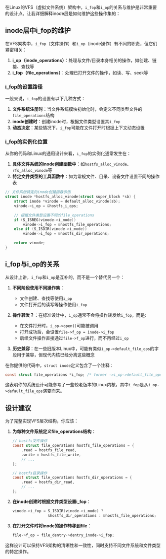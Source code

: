 在Linux的VFS（虚拟文件系统）架构中，`i_fop`和`i_op`的关系与维护是非常重要的设计点。让我详细解释inode层是如何维护这些操作集的：

## inode层中i_fop的维护

在VFS架构中，`i_fop`（文件操作）和`i_op`（inode操作）有不同的职责，但它们紧密相关：

1. **i_op（inode_operations）**：处理与文件/目录本身相关的操作，如创建、链接、查找等
2. **i_fop（file_operations）**：处理已打开文件的操作，如读、写、seek等

### i_fop的设置路径

一般来说，`i_fop`的设置有以下几种方式：

1. **文件系统注册时**：当文件系统模块初始化时，会定义不同类型文件的`file_operations`结构
2. **inode创建时**：创建inode时，根据文件类型设置其`i_fop`
3. **动态决定**：某些情况下，`i_fop`可能在文件打开时根据上下文动态设置

### i_fop的实例化位置

从你的代码和Linux的通用设计来看，`i_fop`的实例化通常发生在：

1. **具体文件系统的inode创建函数中**：如`hostfs_alloc_vinode`、`rfs_alloc_vinode`等
2. **特定文件类型的工具函数中**：如为常规文件、目录、设备文件设置不同的操作表

```c
// 文件系统特定的inode创建函数示例
struct inode *hostfs_alloc_vinode(struct super_block *sb) {
    struct inode *vinode = default_alloc_vinode(sb);
    vinode->i_op = &hostfs_i_ops;
    
    // 根据文件类型设置不同的file_operations
    if (S_ISREG(vinode->i_mode))
        vinode->i_fop = &hostfs_file_operations;
    else if (S_ISDIR(vinode->i_mode))
        vinode->i_fop = &hostfs_dir_operations;
    
    return vinode;
}
```

## i_fop与i_op的关系

从设计上讲，`i_fop`和`i_op`是互补的，而不是一个替代另一个：

1. **不同阶段使用不同操作集**：
   - 文件创建、查找等使用`i_op`
   - 文件打开后的读写等操作使用`i_fop`

2. **操作转发？**：在标准设计中，`i_op`通常不会将操作转发给`i_fop`，而是:
   - 在文件打开时，`i_op->open()`可能被调用
   - 打开成功后，会设置`file->f_op = inode->i_fop`
   - 后续文件操作直接通过`file->f_op`进行，而不再经过`i_op`

3. **历史兼容**：在一些旧版本Linux中，可能有类似`i_op->default_file_ops`的字段用于兼容，但现代内核已经分离这些概念

在你提供的代码中，`struct inode`定义包含了一个注释：

```c
const struct file_operations *i_fop; /* former ->i_op->default_file_ops */
```

这表明你的系统设计可能参考了一些较老版本的Linux内核，其中`i_fop`是从`i_op->default_file_ops`演变而来。

## 设计建议

为了完整实现VFS层次结构，你应该：

1. **为每种文件系统定义file_operations结构**：
   ```c
   // hostfs文件操作
   const struct file_operations hostfs_file_operations = {
       .read = hostfs_file_read,
       .write = hostfs_file_write,
       // ...
   };
   
   // hostfs目录操作
   const struct file_operations hostfs_dir_operations = {
       .read = hostfs_dir_read,
       // ...
   };
   ```

2. **在inode创建时根据文件类型设置i_fop**：
   ```c
   vinode->i_fop = S_ISDIR(vinode->i_mode) ? 
                   &hostfs_dir_operations : &hostfs_file_operations;
   ```

3. **在打开文件时将inode的操作转移到file**：
   ```c
   file->f_op = file_dentry->dentry_inode->i_fop;
   ```

这样设计可以保持VFS架构的清晰性和一致性，同时支持不同文件系统和文件类型的特定操作。